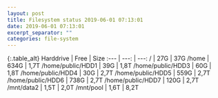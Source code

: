 ```yaml
---
layout: post
title: Filesystem status 2019-06-01 07:13:01
date: 2019-06-01 07:13:01
excerpt_separator: ""
categories: file-system
---
```

{:.table_alt}
Harddrive | Free | Size
:--- | ---: | ---:
/ | 27G | 37G
/home | 634G | 1,7T
/home/public/HDD1 | 39G | 1,8T
/home/public/HDD3 | 60G | 1,8T
/home/public/HDD4 | 30G | 2,7T
/home/public/HDD5 | 559G | 2,7T
/home/public/HDD6 | 738G | 2,7T
/home/public/HDD7 | 120G | 2,7T
/mnt/data2 | 1,5T | 2,0T
/mnt/pool | 1,6T | 8,2T
